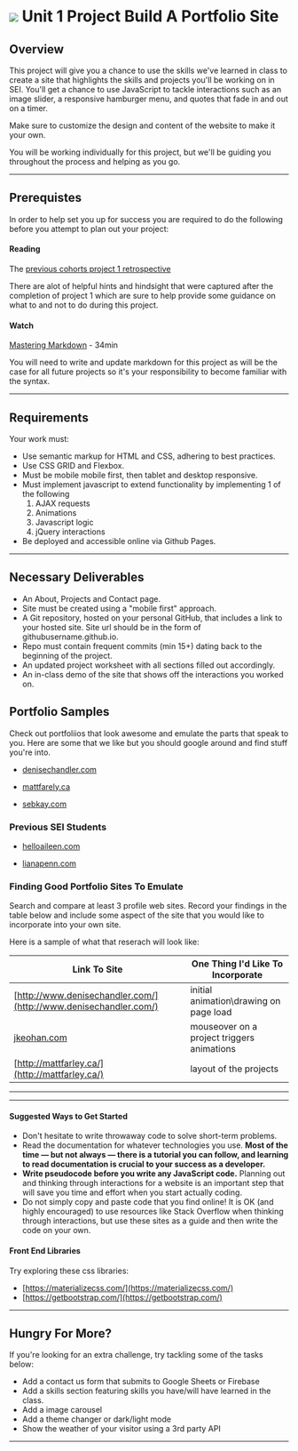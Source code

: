 # ![](https://ga-dash.s3.amazonaws.com/production/assets/logo-9f88ae6c9c3871690e33280fcf557f33.png) Unit 1 Project Build A Portfolio Site

## Overview

This project will give you a chance to use the skills we've learned in class to create a site that highlights the skills and projects you'll be working on in SEI. You'll get a chance to use JavaScript to tackle interactions such as an image slider, a responsive hamburger menu, and quotes that fade in and out on a timer.

Make sure to customize the design and content of the website to make it your own.

You will be working individually for this project, but we'll be guiding you throughout the process and helping as you go.

---

## Prerequistes

In order to help set you up for success you are required to do the following before you attempt to plan out your project:

#### Reading

 The [previous cohorts project 1 retrospective](previous-class-project-retrospective.md)

There are alot of helpful hints and hindsight that were captured after the completion of project 1 which are sure to help provide some guidance on what to and not to do during this project. 

#### Watch

 [Mastering Markdown](https://masteringmarkdown.com/) - 34min

 You will need to write and update markdown for this project as will be the case for all future projects so it's your responsibility to become familiar with the syntax.  

---

## Requirements

Your work must:

- Use semantic markup for HTML and CSS, adhering to best practices.
- Use CSS GRID and Flexbox.
- Must be mobile mobile first, then tablet and desktop responsive.
- Must implement javascript to extend functionality by implementing 1 of the following
	1. AJAX requests
	2. Animations
	3. Javascript logic
	4. jQuery interactions
- Be deployed and accessible online via Github Pages. 
---

## Necessary Deliverables

- An About, Projects and Contact page.
- Site must be created using a "mobile first" approach. 
- A Git repository, hosted on your personal GitHub, that includes a link to your hosted site. Site url should be in the form of githubusername.github.io. 
- Repo must contain frequent commits (min 15+) dating back to the beginning of the project.
- An updated project worksheet with all sections filled out accordingly. 
- An in-class demo of the site that shows off the interactions you worked on.

## Portfolio Samples

Check out portfoliios that look awesome and emulate the parts that speak to you. Here are some that we like but you should google around and find stuff you're into.

 - [denisechandler.com](http://www.denisechandler.com/)

 - [mattfarely.ca](http://mattfarley.ca/)

 - [sebkay.com](http://sebkay.com/)
 
 ### Previous SEI Students

 - [helloaileen.com](http://helloaileen.com)
 
 - [lianapenn.com](https://www.lianapenn.com/)
 
 


### Finding Good Portfolio Sites To Emulate 

Search and compare at least 3 profile web sites.  Record your findings in the table below and include some aspect of the site that you would like to incorporate into your own site. 

Here is a sample of what that reserach will look like:

Link To Site  | One Thing I'd Like To Incorporate | 
| ------------- | ------------- |
| [http://www.denisechandler.com/](http://www.denisechandler.com/)| initial animation\drawing on page load
|[jkeohan.com](http://jkeohan.com/) | mouseover on a project triggers animations |
| [http://mattfarley.ca/](http://mattfarley.ca/) |  layout of the projects

<hr>

---
#### Suggested Ways to Get Started

- Don't hesitate to write throwaway code to solve short-term problems.
- Read the documentation for whatever technologies you use. **Most of the time — but not always — there is a tutorial you can follow, and learning to read documentation is crucial to your success as a developer.**
- **Write pseudocode before you write any JavaScript code.** Planning out and thinking through interactions for a website is an important step that will save you time and effort when you start actually coding.
- Do not simply copy and paste code that you find online! It is OK (and highly encouraged) to use resources like Stack Overflow when thinking through interactions, but use these sites as a guide and then write the code on your own.

#### Front End Libraries

Try exploring these css libraries:

- [https://materializecss.com/](https://materializecss.com/)
- [https://getbootstrap.com/](https://getbootstrap.com/)

---
## Hungry For More?

If you're looking for an extra challenge, try tackling some of the tasks below:

* Add a contact us form that submits to Google Sheets or Firebase 
* Add a skills section featuring skills you have/will have learned in the class.
* Add a image carousel
* Add a theme changer or dark/light mode
* Show the weather of your visitor using a 3rd party API

---
